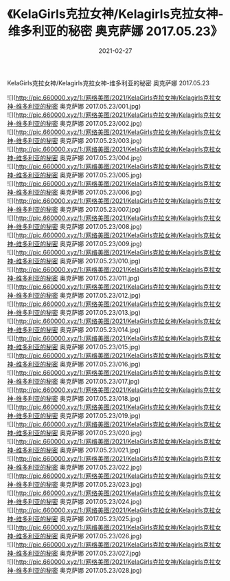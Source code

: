 ﻿---
layout: post
title:  《KelaGirls克拉女神/Kelagirls克拉女神-维多利亚的秘密 奥克萨娜 2017.05.23》
date:   2021-02-27
img: http://pic.660000.xyz/1:/网络美图/2021/KelaGirls克拉女神/Kelagirls克拉女神-维多利亚的秘密 奥克萨娜 2017.05.23/000.jpg
categories: [美女, 清纯, 唯美]
---

KelaGirls克拉女神/Kelagirls克拉女神-维多利亚的秘密 奥克萨娜 2017.05.23

 ![](http://pic.660000.xyz/1:/网络美图/2021/KelaGirls克拉女神/Kelagirls克拉女神-维多利亚的秘密 奥克萨娜 2017.05.23/001.jpg) <br>![](http://pic.660000.xyz/1:/网络美图/2021/KelaGirls克拉女神/Kelagirls克拉女神-维多利亚的秘密 奥克萨娜 2017.05.23/002.jpg) <br>![](http://pic.660000.xyz/1:/网络美图/2021/KelaGirls克拉女神/Kelagirls克拉女神-维多利亚的秘密 奥克萨娜 2017.05.23/003.jpg) <br>![](http://pic.660000.xyz/1:/网络美图/2021/KelaGirls克拉女神/Kelagirls克拉女神-维多利亚的秘密 奥克萨娜 2017.05.23/004.jpg) <br>![](http://pic.660000.xyz/1:/网络美图/2021/KelaGirls克拉女神/Kelagirls克拉女神-维多利亚的秘密 奥克萨娜 2017.05.23/005.jpg) <br>![](http://pic.660000.xyz/1:/网络美图/2021/KelaGirls克拉女神/Kelagirls克拉女神-维多利亚的秘密 奥克萨娜 2017.05.23/006.jpg) <br>![](http://pic.660000.xyz/1:/网络美图/2021/KelaGirls克拉女神/Kelagirls克拉女神-维多利亚的秘密 奥克萨娜 2017.05.23/007.jpg) <br>![](http://pic.660000.xyz/1:/网络美图/2021/KelaGirls克拉女神/Kelagirls克拉女神-维多利亚的秘密 奥克萨娜 2017.05.23/008.jpg) <br>![](http://pic.660000.xyz/1:/网络美图/2021/KelaGirls克拉女神/Kelagirls克拉女神-维多利亚的秘密 奥克萨娜 2017.05.23/009.jpg) <br>![](http://pic.660000.xyz/1:/网络美图/2021/KelaGirls克拉女神/Kelagirls克拉女神-维多利亚的秘密 奥克萨娜 2017.05.23/010.jpg) <br>![](http://pic.660000.xyz/1:/网络美图/2021/KelaGirls克拉女神/Kelagirls克拉女神-维多利亚的秘密 奥克萨娜 2017.05.23/011.jpg) <br>![](http://pic.660000.xyz/1:/网络美图/2021/KelaGirls克拉女神/Kelagirls克拉女神-维多利亚的秘密 奥克萨娜 2017.05.23/012.jpg) <br>![](http://pic.660000.xyz/1:/网络美图/2021/KelaGirls克拉女神/Kelagirls克拉女神-维多利亚的秘密 奥克萨娜 2017.05.23/013.jpg) <br>![](http://pic.660000.xyz/1:/网络美图/2021/KelaGirls克拉女神/Kelagirls克拉女神-维多利亚的秘密 奥克萨娜 2017.05.23/014.jpg) <br>![](http://pic.660000.xyz/1:/网络美图/2021/KelaGirls克拉女神/Kelagirls克拉女神-维多利亚的秘密 奥克萨娜 2017.05.23/015.jpg) <br>![](http://pic.660000.xyz/1:/网络美图/2021/KelaGirls克拉女神/Kelagirls克拉女神-维多利亚的秘密 奥克萨娜 2017.05.23/016.jpg) <br>![](http://pic.660000.xyz/1:/网络美图/2021/KelaGirls克拉女神/Kelagirls克拉女神-维多利亚的秘密 奥克萨娜 2017.05.23/017.jpg) <br>![](http://pic.660000.xyz/1:/网络美图/2021/KelaGirls克拉女神/Kelagirls克拉女神-维多利亚的秘密 奥克萨娜 2017.05.23/018.jpg) <br>![](http://pic.660000.xyz/1:/网络美图/2021/KelaGirls克拉女神/Kelagirls克拉女神-维多利亚的秘密 奥克萨娜 2017.05.23/019.jpg) <br>![](http://pic.660000.xyz/1:/网络美图/2021/KelaGirls克拉女神/Kelagirls克拉女神-维多利亚的秘密 奥克萨娜 2017.05.23/020.jpg) <br>![](http://pic.660000.xyz/1:/网络美图/2021/KelaGirls克拉女神/Kelagirls克拉女神-维多利亚的秘密 奥克萨娜 2017.05.23/021.jpg) <br>![](http://pic.660000.xyz/1:/网络美图/2021/KelaGirls克拉女神/Kelagirls克拉女神-维多利亚的秘密 奥克萨娜 2017.05.23/022.jpg) <br>![](http://pic.660000.xyz/1:/网络美图/2021/KelaGirls克拉女神/Kelagirls克拉女神-维多利亚的秘密 奥克萨娜 2017.05.23/023.jpg) <br>![](http://pic.660000.xyz/1:/网络美图/2021/KelaGirls克拉女神/Kelagirls克拉女神-维多利亚的秘密 奥克萨娜 2017.05.23/024.jpg) <br>![](http://pic.660000.xyz/1:/网络美图/2021/KelaGirls克拉女神/Kelagirls克拉女神-维多利亚的秘密 奥克萨娜 2017.05.23/025.jpg) <br>![](http://pic.660000.xyz/1:/网络美图/2021/KelaGirls克拉女神/Kelagirls克拉女神-维多利亚的秘密 奥克萨娜 2017.05.23/026.jpg) <br>![](http://pic.660000.xyz/1:/网络美图/2021/KelaGirls克拉女神/Kelagirls克拉女神-维多利亚的秘密 奥克萨娜 2017.05.23/027.jpg) <br>![](http://pic.660000.xyz/1:/网络美图/2021/KelaGirls克拉女神/Kelagirls克拉女神-维多利亚的秘密 奥克萨娜 2017.05.23/028.jpg) <br>